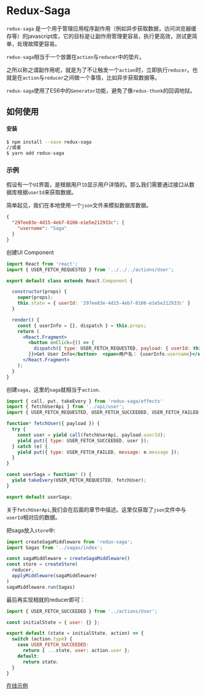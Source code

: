 # Redux-Saga

`redux-saga` 是一个用于管理应用程序副作用（例如异步获取数据，访问浏览器缓存等）的javascript库，它的目标是让副作用管理更容易，执行更高效，测试更简单，处理故障更容易。

`redux-saga`相当于一个放置在`action`与`reducer`中的垫片。

之所以称之谓副作用呢，就是为了不让触发一个`action`时，立即执行`reducer`。也就是在`action`与`reducer`之间做一个事情，比如异步获取数据等。

`redux-saga`使用了ES6中的`Generator`功能，避免了像`redux-thunk`的回调地狱。

## 如何使用

#### 安装

```bash
$ npm install --save redux-saga
//或者
$ yarn add redux-saga
```

### 示例

假设有一个`UI`界面，是根据用户`ID`显示用户详情的。那么我们需要通过接口从数据库根据`userId`来获取数据。

简单起见，我们在本地使用一个`json`文件来模拟数据库数据。

```json
{
  "297ee83e-4d15-4eb7-8106-e1e5e212933c": {
    "username": "Saga"
  }
}
```

创建UI Component

```jsx
import React from 'react';
import { USER_FETCH_REQUESTED } from '../../../actions/User';

export default class extends React.Component {

  constructor(props) {
    super(props);
    this.state = { userId: '297ee83e-4d15-4eb7-8106-e1e5e212933c' }
  }

  render() {
    const { userInfo = {}, dispatch } = this.props;
    return (
      <React.Fragment>
        <button onClick={() => {
          dispatch({ type: USER_FETCH_REQUESTED, payload: { userId: this.state.userId } });
        }}>Get User Info</button>  <span>用户名： {userInfo.username}</span>
      </React.Fragment>
    );
  }
}
```

创建`saga`，这里的`saga`就相当于`action`.

```js
import { call, put, takeEvery } from 'redux-saga/effects'
import { fetchUserApi } from '../api/user';
import { USER_FETCH_REQUESTED, USER_FETCH_SUCCEEDED, USER_FETCH_FAILED } from '../actions/User';

function* fetchUser({ payload }) {
  try {
    const user = yield call(fetchUserApi, payload.userId);
    yield put({ type: USER_FETCH_SUCCEEDED, user });
  } catch (e) {
    yield put({ type: USER_FETCH_FAILED, message: e.message });
  }
}

const userSaga = function* () {
  yield takeEvery(USER_FETCH_REQUESTED, fetchUser);
}

export default userSaga;
```

关于`fetchUserApi`,我们会在后面的章节中描述。这里仅获取了`json`文件中与`userId`相对应的数据。

把saga放入`store`中:

```js
import createSagaMiddleware from 'redux-saga';
import Sagas from '../sagas/index';

const sagaMiddleware = createSagaMiddleware()
const store = createStore(
  reducer,
  applyMiddleware(sagaMiddleware)
)
sagaMiddleware.run(Sagas)
```

最后再实现相就的reducer即可：

```js
import { USER_FETCH_SUCCEEDED } from '../actions/User';

const initialState = { user: {} };

export default (state = initialState, action) => {
  switch (action.type) {
    case USER_FETCH_SUCCEEDED:
      return { ...state, user: action.user };
    default:
      return state;
  }
}
```

[在线示例](https://codesandbox.io/s/34y07po6nm)